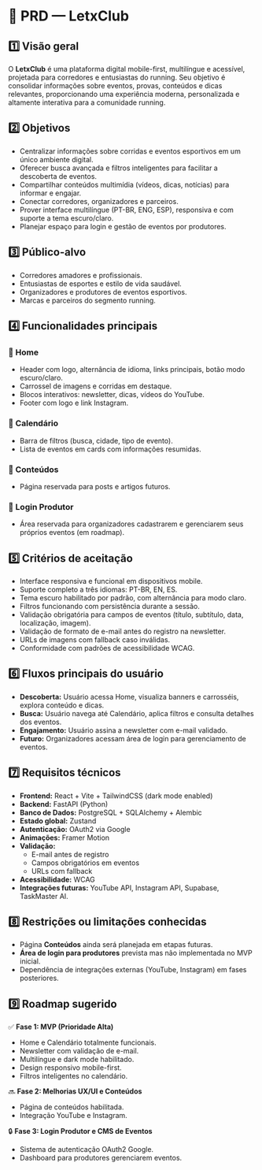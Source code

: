 # 📄 PRD — LetxClub

## 1️⃣ Visão geral
O **LetxClub** é uma plataforma digital mobile-first, multilíngue e acessível, projetada para corredores e entusiastas do running. Seu objetivo é consolidar informações sobre eventos, provas, conteúdos e dicas relevantes, proporcionando uma experiência moderna, personalizada e altamente interativa para a comunidade running.

## 2️⃣ Objetivos
- Centralizar informações sobre corridas e eventos esportivos em um único ambiente digital.
- Oferecer busca avançada e filtros inteligentes para facilitar a descoberta de eventos.
- Compartilhar conteúdos multimídia (vídeos, dicas, notícias) para informar e engajar.
- Conectar corredores, organizadores e parceiros.
- Prover interface multilíngue (PT-BR, ENG, ESP), responsiva e com suporte a tema escuro/claro.
- Planejar espaço para login e gestão de eventos por produtores.

## 3️⃣ Público-alvo
- Corredores amadores e profissionais.
- Entusiastas de esportes e estilo de vida saudável.
- Organizadores e produtores de eventos esportivos.
- Marcas e parceiros do segmento running.

## 4️⃣ Funcionalidades principais
### 🔹 Home
- Header com logo, alternância de idioma, links principais, botão modo escuro/claro.
- Carrossel de imagens e corridas em destaque.
- Blocos interativos: newsletter, dicas, vídeos do YouTube.
- Footer com logo e link Instagram.

### 🔹 Calendário
- Barra de filtros (busca, cidade, tipo de evento).
- Lista de eventos em cards com informações resumidas.

### 🔹 Conteúdos
- Página reservada para posts e artigos futuros.

### 🔹 Login Produtor
- Área reservada para organizadores cadastrarem e gerenciarem seus próprios eventos (em roadmap).

## 5️⃣ Critérios de aceitação
- Interface responsiva e funcional em dispositivos mobile.
- Suporte completo a três idiomas: PT-BR, EN, ES.
- Tema escuro habilitado por padrão, com alternância para modo claro.
- Filtros funcionando com persistência durante a sessão.
- Validação obrigatória para campos de eventos (título, subtítulo, data, localização, imagem).
- Validação de formato de e-mail antes do registro na newsletter.
- URLs de imagens com fallback caso inválidas.
- Conformidade com padrões de acessibilidade WCAG.

## 6️⃣ Fluxos principais do usuário
- **Descoberta:** Usuário acessa Home, visualiza banners e carrosséis, explora conteúdo e dicas.
- **Busca:** Usuário navega até Calendário, aplica filtros e consulta detalhes dos eventos.
- **Engajamento:** Usuário assina a newsletter com e-mail validado.
- **Futuro:** Organizadores acessam área de login para gerenciamento de eventos.

## 7️⃣ Requisitos técnicos
- **Frontend:** React + Vite + TailwindCSS (dark mode enabled)
- **Backend:** FastAPI (Python)
- **Banco de Dados:** PostgreSQL + SQLAlchemy + Alembic
- **Estado global:** Zustand
- **Autenticação:** OAuth2 via Google
- **Animações:** Framer Motion
- **Validação:**
  - E-mail antes de registro
  - Campos obrigatórios em eventos
  - URLs com fallback
- **Acessibilidade:** WCAG
- **Integrações futuras:** YouTube API, Instagram API, Supabase, TaskMaster AI.

## 8️⃣ Restrições ou limitações conhecidas
- Página **Conteúdos** ainda será planejada em etapas futuras.
- **Área de login para produtores** prevista mas não implementada no MVP inicial.
- Dependência de integrações externas (YouTube, Instagram) em fases posteriores.

## 9️⃣ Roadmap sugerido
✅ **Fase 1: MVP (Prioridade Alta)**
- Home e Calendário totalmente funcionais.
- Newsletter com validação de e-mail.
- Multilíngue e dark mode habilitado.
- Design responsivo mobile-first.
- Filtros inteligentes no calendário.

🔜 **Fase 2: Melhorias UX/UI e Conteúdos**
- Página de conteúdos habilitada.
- Integração YouTube e Instagram.

🔒 **Fase 3: Login Produtor e CMS de Eventos**
- Sistema de autenticação OAuth2 Google.
- Dashboard para produtores gerenciarem eventos.

